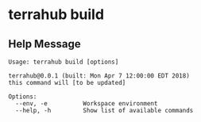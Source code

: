 # terrahub build

## Help Message

```
Usage: terrahub build [options]

terrahub@0.0.1 (built: Mon Apr 7 12:00:00 EDT 2018)
this command will [to be updated]

Options:
  --env, -e 		 Workspace environment
  --help, -h 		 Show list of available commands
```
